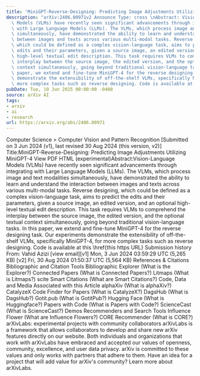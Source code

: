 ```yaml
---
title: 'MiniGPT-Reverse-Designing: Predicting Image Adjustments Utilizing MiniGPT-4'
description: "arXiv:2406.00971v2 Announce Type: cross \nAbstract: Vision-Language\
  \ Models (VLMs) have recently seen significant advancements through integrating\
  \ with Large Language Models (LLMs). The VLMs, which process image and text modalities\
  \ simultaneously, have demonstrated the ability to learn and understand the interaction\
  \ between images and texts across various multi-modal tasks. Reverse designing,\
  \ which could be defined as a complex vision-language task, aims to predict the\
  \ edits and their parameters, given a source image, an edited version, and an optional\
  \ high-level textual edit description. This task requires VLMs to comprehend the\
  \ interplay between the source image, the edited version, and the optional textual\
  \ context simultaneously, going beyond traditional vision-language tasks. In this\
  \ paper, we extend and fine-tune MiniGPT-4 for the reverse designing task. Our experiments\
  \ demonstrate the extensibility of off-the-shelf VLMs, specifically MiniGPT-4, for\
  \ more complex tasks such as reverse designing. Code is available at this \\href{https://github.com/VahidAz/MiniGPT-Reverse-Designing}"
pubDate: Tue, 10 Jun 2025 00:00:00 -0400
source: arXiv AI
tags:
- arxiv
- ai
- research
url: https://arxiv.org/abs/2406.00971
---
```


Computer Science > Computer Vision and Pattern Recognition
[Submitted on 3 Jun 2024 (v1), last revised 30 Aug 2024 (this version, v2)]
Title:MiniGPT-Reverse-Designing: Predicting Image Adjustments Utilizing MiniGPT-4
View PDF HTML (experimental)Abstract:Vision-Language Models (VLMs) have recently seen significant advancements through integrating with Large Language Models (LLMs). The VLMs, which process image and text modalities simultaneously, have demonstrated the ability to learn and understand the interaction between images and texts across various multi-modal tasks. Reverse designing, which could be defined as a complex vision-language task, aims to predict the edits and their parameters, given a source image, an edited version, and an optional high-level textual edit description. This task requires VLMs to comprehend the interplay between the source image, the edited version, and the optional textual context simultaneously, going beyond traditional vision-language tasks. In this paper, we extend and fine-tune MiniGPT-4 for the reverse designing task. Our experiments demonstrate the extensibility of off-the-shelf VLMs, specifically MiniGPT-4, for more complex tasks such as reverse designing. Code is available at this \href{this https URL}
Submission history
From: Vahid Azizi [view email][v1] Mon, 3 Jun 2024 03:59:29 UTC (5,265 KB)
[v2] Fri, 30 Aug 2024 01:50:37 UTC (5,564 KB)
References & Citations
Bibliographic and Citation Tools
Bibliographic Explorer (What is the Explorer?)
Connected Papers (What is Connected Papers?)
Litmaps (What is Litmaps?)
scite Smart Citations (What are Smart Citations?)
Code, Data and Media Associated with this Article
alphaXiv (What is alphaXiv?)
CatalyzeX Code Finder for Papers (What is CatalyzeX?)
DagsHub (What is DagsHub?)
Gotit.pub (What is GotitPub?)
Hugging Face (What is Huggingface?)
Papers with Code (What is Papers with Code?)
ScienceCast (What is ScienceCast?)
Demos
Recommenders and Search Tools
Influence Flower (What are Influence Flowers?)
CORE Recommender (What is CORE?)
arXivLabs: experimental projects with community collaborators
arXivLabs is a framework that allows collaborators to develop and share new arXiv features directly on our website.
Both individuals and organizations that work with arXivLabs have embraced and accepted our values of openness, community, excellence, and user data privacy. arXiv is committed to these values and only works with partners that adhere to them.
Have an idea for a project that will add value for arXiv's community? Learn more about arXivLabs.